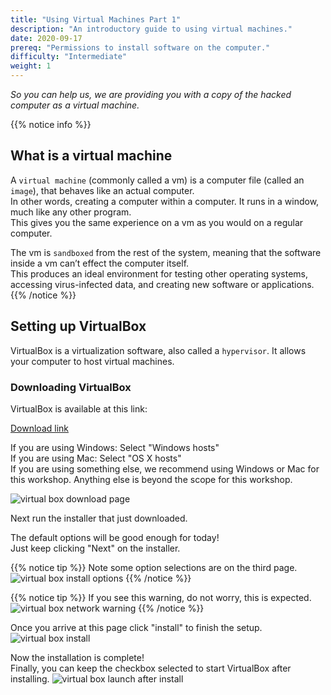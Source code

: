 ```yaml
---
title: "Using Virtual Machines Part 1"
description: "An introductory guide to using virtual machines."
date: 2020-09-17
prereq: "Permissions to install software on the computer."
difficulty: "Intermediate"
weight: 1
---
```


*So you can help us, we are providing you with a copy of the hacked computer as a virtual machine.*

{{% notice info %}}
## What is a virtual machine
A `virtual machine` (commonly called a vm) is a computer file (called an `image`), that behaves like an actual computer.  
In other words, creating a computer within a computer. It runs in a window, much like any other program.  
This gives you the same experience on a vm as you would on a regular computer.

The vm is `sandboxed` from the rest of the system, meaning that the software inside a vm can’t effect the computer itself.  
This produces an ideal environment for testing other operating systems, accessing virus-infected data, and creating new software or applications.
{{% /notice %}}

## Setting up VirtualBox
VirtualBox is a virtualization software, also called a `hypervisor`. It allows your computer to host virtual machines.

### Downloading VirtualBox
VirtualBox is available at this link:

<a class="my-2 mx-4 btn btn-info" href="https://www.virtualbox.org/wiki/Downloads">
Download link
</a>

If you are using Windows:  Select "Windows hosts"  
If you are using Mac:  Select "OS X hosts"  
If you are using something else, we recommend using Windows or Mac for this workshop. Anything else is beyond the scope for this workshop.  

![virtual box download page](../images/vbox-dlpage-update.PNG?classes=border,shadow)

Next run the installer that just downloaded.

The default options will be good enough for today!  
Just keep clicking "Next" on the installer.

{{% notice tip %}}
Note some option selections are on the third page.
![virtual box install options](../images/vbox-install-03.PNG?classes=border,shadow)
{{% /notice %}}

{{% notice tip %}}
If you see this warning, do not worry, this is expected. 
![virtual box network warning](../images/vbox-install-04.PNG?classes=border,shadow)
{{% /notice %}}

Once you arrive at this page click "install" to finish the setup.
![virtual box install](../images/vbox-install-05.PNG?classes=border,shadow)

Now the installation is complete!  
Finally, you can keep the checkbox selected to start VirtualBox after installing.
![virtual box launch after install](../images/vbox-install-06.PNG?classes=border,shadow)

